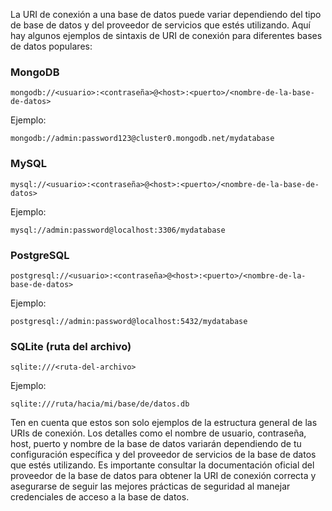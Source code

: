 La URI de conexión a una base de datos puede variar dependiendo del tipo de base de datos y del proveedor de servicios que estés utilizando. Aquí hay algunos ejemplos de sintaxis de URI de conexión para diferentes bases de datos populares:

### MongoDB
```
mongodb://<usuario>:<contraseña>@<host>:<puerto>/<nombre-de-la-base-de-datos>
```
Ejemplo:
```
mongodb://admin:password123@cluster0.mongodb.net/mydatabase
```

### MySQL
```
mysql://<usuario>:<contraseña>@<host>:<puerto>/<nombre-de-la-base-de-datos>
```
Ejemplo:
```
mysql://admin:password@localhost:3306/mydatabase
```

### PostgreSQL
```
postgresql://<usuario>:<contraseña>@<host>:<puerto>/<nombre-de-la-base-de-datos>
```
Ejemplo:
```
postgresql://admin:password@localhost:5432/mydatabase
```

### SQLite (ruta del archivo)
```
sqlite:///<ruta-del-archivo>
```
Ejemplo:
```
sqlite:///ruta/hacia/mi/base/de/datos.db
```

Ten en cuenta que estos son solo ejemplos de la estructura general de las URIs de conexión. Los detalles como el nombre de usuario, contraseña, host, puerto y nombre de la base de datos variarán dependiendo de tu configuración específica y del proveedor de servicios de la base de datos que estés utilizando. Es importante consultar la documentación oficial del proveedor de la base de datos para obtener la URI de conexión correcta y asegurarse de seguir las mejores prácticas de seguridad al manejar credenciales de acceso a la base de datos.
